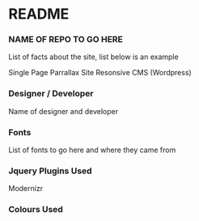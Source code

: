 # README #

### NAME OF REPO TO GO HERE ###

List of facts about the site, list below is an example

Single Page
Parrallax Site
Resonsive
CMS (Wordpress)

### Designer / Developer ###

Name of designer and developer

### Fonts ###
List of fonts to go here and where they came from

### Jquery Plugins Used ###

Modernizr

### Colours Used ###
